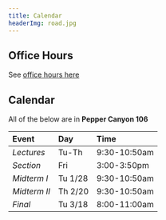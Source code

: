 ```yaml
---
title: Calendar
headerImg: road.jpg
---
```



## Office Hours


See [office hours here](https://ucsd-cse130.github.io/wi25/contact.html)

## Calendar

All of the below are in **Pepper Canyon 106**

| **Event**    | **Day** | **Time**     |
| :----------- | :------ | :----------- |
| _Lectures_   | Tu-Th   | 9:30-10:50am |
| _Section_    | Fri     | 3:00-3:50pm  |
| _Midterm I_  | Tu 1/28 | 9:30-10:50am |
| _Midterm II_ | Th 2/20 | 9:30-10:50am |
| _Final_      | Tu 3/18 | 8:00-11:00am |
